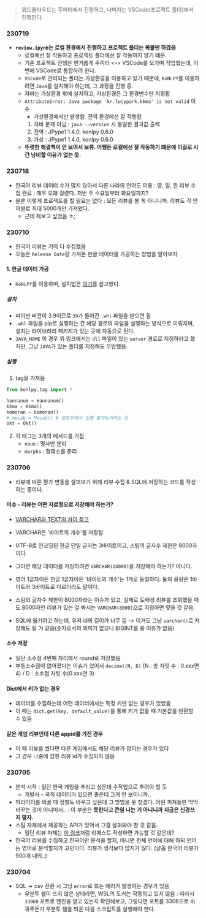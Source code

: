 > 워드클라우드는 주피터에서 진행하고, 나머지는 VSCode(프로젝트 폴더)에서 진행한다.



### 230719
- **`review.ipynb`는 로컬 환경에서 진행하고 프로젝트 폴더는 복붙만 하겠음**
	- 로컬에선 잘 작동하고 프로젝트 폴더에선 잘 작동하지 않기 떄문.
	- 기존 프로젝트 진행은 번거롭게 주피터 <-> VSCode를 오가며 작업했는데, 이번에 VSCode로 통합하려 한다.
	- `VSCode`로 관리되는 폴더는 가상환경을 이용하고 있기 때문에, `KoNLPY`를 이용하려면 `Java`를 설치해야 하는데, 그 과정을 진행 중.
	- 자바는 가상환경 밖에 설치하고, 가상환경은 그 환경변수만 지정함
	- `AttributeError: Java package 'kr.lucypark.kkma' is not valid` 이슈
		- 가상환경에서만 발생함. 전역 환경에선 잘 작동함
		1. 자바 문제 아님 : `java --version` 시 동일한 결과값 출력
		2. 전역 : JPype1             1.4.0, konlpy             0.6.0
		3. 가상 : JPype1             1.4.0, konlpy             0.6.0
	- **뚜렷한 해결책이 안 보여서 보류. 어쨌든 로컬에선 잘 작동하기 떄문에 이걸로 시간 낭비할 이유가 없는 듯.**

### 230718
- 한국어 리뷰 데이터 수가 많지 않아서 다른 나라의 언어도 이용 : 영, 일, 한 리뷰 수집 완료 : 매우 오래 걸렸다. 저번 주 수요일부터 화요일까지?
- 물론 이렇게 프로젝트를 할 필요는 없다 : 모든 리뷰를 볼 게 아니니까. 리뷰도 각 언어별로 최대 5000개만 가져왔다.
	- 근데 해보고 싶었음 ㅎ;

### 230710
- 한국어 리뷰는 거의 다 수집했음
- 오늘은 `Release Date`랑 가져온 한글 데이터를 가공하는 방법을 알아보자

#### 1. 한글 데이터 가공
- `KoNLPY`를 이용하며, 설치법은 [여기](https://mola23.tistory.com/entry/Python-KoNLPy-%EC%84%A4%EC%B9%98Jupyter-notebook)를 참고했다.

##### 설치
- 파이썬 버전이 3.9이므로 `39`가 들어간 `.whl` 파일을 받으면 됨
- `.whl` 파일을 pip로 실행하는 건 해당 경로의 파일을 실행하는 방식으로 이뤄지며,  설치는 라이브러리 패키지가 있는 곳에 자동으로 된다.
- `JAVA_HOME` 의 경우 위 링크에서는 `dll` 파일이 있는 `server` 경로로 지정하라고 했지만, 그냥 `JAVA`가 있는 폴더를 지정해도 무방했음.

##### 실행
1. tag을 가져옴
```python
from konlpy.tag import *

hannanum = Hannanum()
kkma = Kkma()
komoran = Komoran()
# mecab = Mecab() # 윈도우에서 실행 불가능이라는 듯
okt = Okt()

```
2. 각 태그는 3개의 메서드를 가짐
	- `noun` : 명사만 분리
	- `morphs` : 형태소를 분리


### 230706
- 리뷰에 따른 평가 변동을 살펴보기 위해 리뷰 수집 & SQL에 저장하는 코드를 작성하는 중이다.

#### 이슈 - 리뷰는 어떤 자료형으로 저장해야 하는가?
- [VARCHAR과 TEXT의 차이 참고](https://leezzangmin.tistory.com/49)
- VARCHAR은 '바이트의 개수'를 저장함. 
- UTF-8로 인코딩된 한글 단일 글자는 3바이트이고, 스팀의 글자수 제한은 8000자이다.
- 그러면 해당 데이터를 저장하려면 `VARCHAR(24000)`을 저장해야 하는가? 아니다.
- 영어 1글자이든 한글 1글자이든 '바이트의 개수'는 1개로 동일하다. 둘의 용량은 1바이트와 3바이트로 다르더라도 말이다.
- 스팀의 글자수 제한이 8000자라는 이슈가 있고, 실제로 도배성 리뷰를 조회했을 때도 8000자인 리뷰가 있는 걸 봐서는 `VARCHAR(8000)`으로 지정하면 맞을 것 같음.

- SQL에 옮기려고 하는데, 유저 id의 길이가 너무 긺 -> 이거도 그냥 `varchar()`로 저장해도 될 거 같음(숫자로서의 의미가 없으니 BIGINT를 쓸 이유가 없음)

#### 소수 저장
- 일단 소수점 4번째 자리에서 round로 저장했음
- 부동소수점이 없어졌다는 이슈가 있어서 `decimal(N, D)` (N : 총 자릿 수 : 0.xxx면 4) / D : 소수점 자릿 수(0.xxx면 3)

#### Dict에서 키가 없는 경우
- 데이터를 수집하는데 어떤 데이터에서는 특정 키만 없는 경우가 있었음
- 이 때는 `dict.get(key, default_value)`을 통해 키가 없을 때 기본값을 반환할 수 있음

#### 같은 게임 리뷰인데 다른 appid를 가진 경우
- 이 때 리뷰를 썼다면 다른 게임에서도 해당 리뷰가 잡히는 경우가 있다
- 그 경우 나중에 잡힌 리뷰 id가 수집되지 않음

### 230705
- 분석 시작 : 일단 한국 게임을 추리고 싶은데 수작업으로 추려야 할 듯 
	- 개발사 - 국적 데이터가 있으면 좋은데 그게 안 보이니까..
- 파라미터를 바꿀 때 정렬도 바꾸고 싶은데 그 방법을 못 찾겠다. 어떤 피쳐들만 딱딱 바꾸는 것이 아니어서.. : 이 부분은 **못한다고 큰일 나는 거 아니니까 지금은 신경쓰지 말자.**
- 스팀 자체에서 제공하는 API가 있어서 그걸 살펴봐야 할 것 같음.
	- 일단 리뷰 자체는 [이 링크](https://partner.steamgames.com/doc/store/getreviews)처럼 리퀘스트 작성하면 가능할 것 같은데?
- 한국어 리뷰를 수집하고 한국어만 분석을 할지, 아니면 전체 언어에 대해 하되 언어는 영어로 분석할지가 고민이다. 리뷰가 생각보다 많지가 않다. (글옵 한국어 리뷰가 900개 내외..)



### 230704
- SQL -> csv 전환 시 그냥 `error`로 뜨는 에러가 발생하는 경우가 있음 
	- 우분투 쉘이 뜨지 않은 상태라면, WSL의 도커는 작동하고 있지 않음 : 따라서 `33060` 포트로 엔진을 얻고 있는지 확인해보고, 그렇다면 포트를 3306으로 바꿔주든가 우분투 쉘을 띄운 다음 스크립트를 실행해야 한다. 
